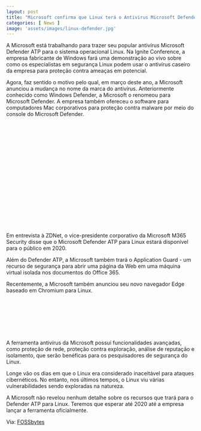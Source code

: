 ```yaml
---
layout: post
title: "Microsoft confirma que Linux terá o Antivirus Microsoft Defender em 2020"
categories: [ News ]
image: 'assets/images/linux-defender.jpg'
---
```


A Microsoft está trabalhando para trazer seu popular antivírus Microsoft Defender ATP para o sistema operacional Linux. Na Ignite Conference, a empresa fabricante de Windows fará uma demonstração ao vivo sobre como os especialistas em segurança Linux podem usar o antivírus caseiro da empresa para proteção contra ameaças em potencial.

Agora, faz sentido o motivo pelo qual, em março deste ano, a Microsoft anunciou a mudança no nome da marca do antivírus. Anteriormente conhecido como Windows Defender, a Microsoft o renomeou para Microsoft Defender. A empresa também ofereceu o software para computadores Mac corporativos para proteção contra malware por meio do console do Microsoft Defender.

<!-- QUADRADO -->
<script async src="//pagead2.googlesyndication.com/pagead/js/adsbygoogle.js"></script>
<ins class="adsbygoogle"
style="display:inline-block;width:336px;height:280px"
data-ad-client="ca-pub-2838251107855362"
data-ad-slot="5351066970"></ins>
<script>
(adsbygoogle = window.adsbygoogle || []).push({});
</script>

Em entrevista à ZDNet, o vice-presidente corporativo da Microsoft M365 Security disse que o Microsoft Defender ATP para Linux estará disponível para o público em 2020.

Além do Defender ATP, a Microsoft também trará o Application Guard - um recurso de segurança para abrir uma página da Web em uma máquina virtual isolada nos documentos do Office 365.

Recentemente, a Microsoft também anunciou seu novo navegador Edge baseado em Chromium para Linux.

<!-- MINI ANÚNCIO -->
<script async src="//pagead2.googlesyndication.com/pagead/js/adsbygoogle.js"></script>
<!-- Games Root -->
<ins class="adsbygoogle"
style="display:inline-block;width:730px;height:95px"
data-ad-client="ca-pub-2838251107855362"
data-ad-slot="5351066970"></ins>
<script>
(adsbygoogle = window.adsbygoogle || []).push({});
</script>

A ferramenta antivírus da Microsoft possui funcionalidades avançadas, como proteção de rede, proteção contra exploração, análise de reputação e isolamento, que serão benéficas para os pesquisadores de segurança do Linux.

Longe vão os dias em que o Linux era considerado inaceitável para ataques cibernéticos. No entanto, nos últimos tempos, o Linux viu várias vulnerabilidades sendo exploradas na natureza.

A Microsoft não revelou nenhum detalhe sobre os recursos que trará para o Defender ATP para Linux. Teremos que esperar até 2020 até a empresa lançar a ferramenta oficialmente.

<!-- RETANGULO LARGO 2 -->
<script async src="//pagead2.googlesyndication.com/pagead/js/adsbygoogle.js"></script>
<ins class="adsbygoogle"
style="display:block; text-align:center;"
data-ad-layout="in-article"
data-ad-format="fluid"
data-ad-client="ca-pub-2838251107855362"
data-ad-slot="8549252987"></ins>
<script>
(adsbygoogle = window.adsbygoogle || []).push({});
</script>

Via: [FOSSbytes](https://fossbytes.com/linux-to-get-microsoft-defender-atp-antivirus-2020/)






